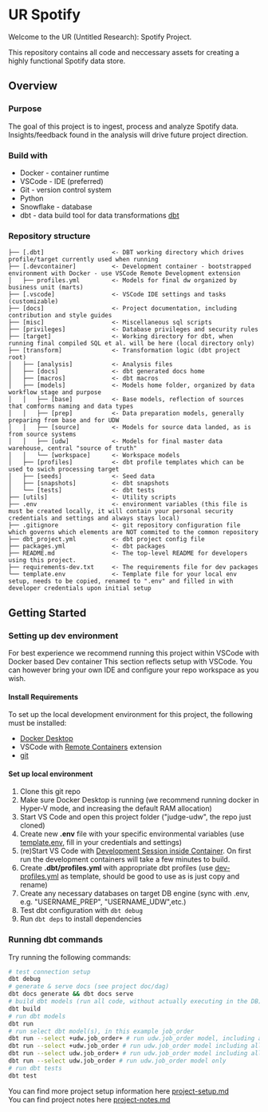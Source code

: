 # UR Spotify

Welcome to the UR (Untitled Research): Spotify Project.

This repository contains all code and neccessary assets for creating a highly functional Spotify data store.

## Overview

### Purpose
The goal of this project is to ingest, process and analyze Spotify data. Insights/feedback found in the analysis will drive future project direction.


### Build with

 - Docker - container runtime
 - VSCode - IDE (preferred)
 - Git - version control system
 - Python
 - Snowflake - database
 - dbt - data build tool for data transformations [dbt](https://www.getdbt.com/)

### Repository structure

```
├── [.dbt]                   <- DBT working directory which drives profile/target currently used when running
├── [.devcontainer]          <- Development container - bootstrapped environment with Docker - use VSCode Remote Development extension
│   ├── profiles.yml         <- Models for final dw organized by business unit (marts)
├── [.vscode]                <- VSCode IDE settings and tasks (customizable)
├── [docs]                   <- Project documentation, including contribution and style guides
├── [misc]                   <- Miscellaneous sql scripts
├── [privileges]             <- Database privileges and security rules
├── [target]                 <- Working directory for dbt, when running final compiled SQL et al. will be here (local directory only)
├── [transform]              <- Transformation logic (dbt project root)
│   ├── [analysis]           <- Analysis files
│   ├── [docs]               <- dbt generated docs home
│   ├── [macros]             <- dbt macros
│   ├── [models]             <- Models home folder, organized by data workflow stage and purpose
│   │   ├── [base]           <- Base models, reflection of sources that comforms naming and data types
│   │   ├── [prep]           <- Data preparation models, generally preparing from base and for UDW
│   │   ├── [source]         <- Models for source data landed, as is from source systems
│   │   ├── [udw]            <- Models for final master data warehouse, central "source of truth"
│   │   └── [workspace]      <- Workspace models
│   ├── [profiles]           <- dbt profile templates which can be used to swich processing target
│   ├── [seeds]              <- Seed data
│   ├── [snapshots]          <- dbt snapshots
│   └── [tests]              <- dbt tests
├── [utils]                  <- Utility scripts
├── .env                     <- environment variables (this file is must be created locally, it will contain your personal security credentials and settings and always stays local)
├── .gitignore               <- git repository configuration file which governs which elements are NOT commited to the common repository
├── dbt_project.yml          <- dbt project config file
├── packages.yml             <- dbt packages
├── README.md                <- The top-level README for developers using this project.
├── requirements-dev.txt     <- The requirements file for dev packages                               
└── template.env             <- Template file for your local env setup, needs to be copied, renamed to ".env" and filled in with developer credentials upon initial setup
```

## Getting Started 

### Setting up dev environment

For best experience we recommend running this project within VSCode with Docker based Dev container
This section reflects setup with VSCode. You can however bring your own IDE and configure your repo workspace as you wish.

#### Install Requirements
To set up the local development environment for this project, the following must be installed:

 - [Docker Desktop](https://www.docker.com/products/docker-desktop) 
 - VSCode with [Remote Containers](https://marketplace.visualstudio.com/items?itemName=ms-vscode-remote.remote-containers) extension
 - [git](https://git-scm.com/downloads)  


#### Set up local environment

1. Clone this git repo
2. Make sure Docker Desktop is running (we recommend running docker in Hyper-V mode, and increasing the default RAM allocation)
3. Start VS Code and open this project folder ("judge-udw", the repo just cloned)
4. Create new **.env** file with your specific environmental variables (use [template.env](./template.env), fill in your credentials and settings)
5. (re)Start VS Code with [Development Session inside Container](https://code.visualstudio.com/docs/remote/containers#_quick-start-open-an-existing-folder-in-a-container). On first run the development containers will take a few minutes to build.
6. Create **.dbt/profiles.yml** with appropriate dbt profiles (use [dev-profiles.yml](./profiles/dev-profiles.yml) as template, should be good to use as is just copy and rename)
7. Create any necessary databases on target DB engine (sync with .env, e.g. "USERNAME_PREP", "USERNAME_UDW",etc.)
8. Test dbt configuration with `dbt debug`
9. Run `dbt deps` to install dependencies

### Running dbt commands

Try running the following commands:
```bash
# test connection setup
dbt debug
# generate & serve docs (see project doc/dag)
dbt docs generate && dbt docs serve
# build dbt models (run all code, without actually executing in the DB)
dbt build
# run dbt models
dbt run
# run select dbt model(s), in this example job_order
dbt run --select +udw.job_order+ # run udw.job_order model, including all upstream and downstream models
dbt run --select +udw.job_order # run udw.job_order model including all upstream models that udw.job_order depends on
dbt run --select udw.job_order+ # run udw.job_order model including all downstream models that depend on udw.job_order
dbt run --select udw.job_order # run udw.job_order model only
# run dbt tests
dbt test
```

You can find more project setup information here [project-setup.md](./docs/project-setup.md)  
You can find project notes here [project-notes.md](./docs/project-notes.md)
